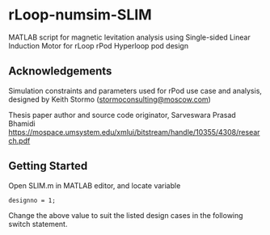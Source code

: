 # rLoop-numsim-SLIM

MATLAB script for magnetic levitation analysis using Single-sided Linear Induction Motor for rLoop rPod Hyperloop pod design

## Acknowledgements
Simulation constraints and parameters used for rPod use case and analysis, designed by Keith Stormo (stormoconsulting@moscow.com)

Thesis paper author and source code originator, Sarveswara Prasad Bhamidi
https://mospace.umsystem.edu/xmlui/bitstream/handle/10355/4308/research.pdf

## Getting Started

Open SLIM.m in MATLAB editor, and locate variable
```
designno = 1;
```

Change the above value to suit the listed design cases in the following switch statement.

